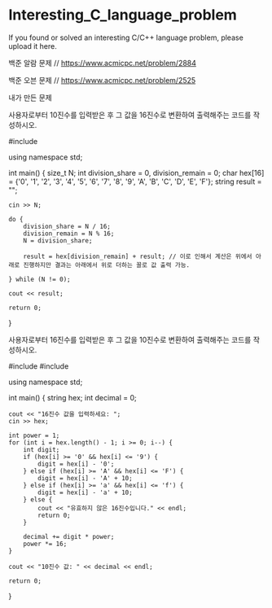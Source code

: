 # Interesting_C_language_problem
If you found or solved an interesting C/C++ language problem, please upload it here. 

백준 알람 문제 // https://www.acmicpc.net/problem/2884

백준 오븐 문제 // https://www.acmicpc.net/problem/2525

내가 만든 문제

사용자로부터 10진수를 입력받은 후 그 값을 16진수로 변환하여 출력해주는 코드를 작성하시오.

#include <iostream>

using namespace std;

int main()
{
    size_t N;
    int division_share = 0, division_remain = 0;
    char hex[16] = {'0', '1', '2', '3', '4', '5', '6', '7', '8', '9', 'A', 'B', 'C', 'D', 'E', 'F'};
    string result = "";
    
    cin >> N;
    
    do {
        division_share = N / 16;
        division_remain = N % 16;
        N = division_share;
        
        result = hex[division_remain] + result; // 이로 인해서 계산은 위에서 아래로 진행하지만 결과는 아래에서 위로 더하는 꼴로 값 출력 가능.
        
    } while (N != 0);
    
    cout << result;

    return 0;
}

사용자로부터 16진수를 입력받은 후 그 값을 10진수로 변환하여 출력해주는 코드를 작성하시오.

#include <iostream>
#include <string>

using namespace std;

int main()
{
    string hex;
    int decimal = 0;

    cout << "16진수 값을 입력하세요: ";
    cin >> hex;

    int power = 1;
    for (int i = hex.length() - 1; i >= 0; i--) {
        int digit;
        if (hex[i] >= '0' && hex[i] <= '9') {
            digit = hex[i] - '0';
        } else if (hex[i] >= 'A' && hex[i] <= 'F') {
            digit = hex[i] - 'A' + 10;
        } else if (hex[i] >= 'a' && hex[i] <= 'f') {
            digit = hex[i] - 'a' + 10;
        } else {
            cout << "유효하지 않은 16진수입니다." << endl;
            return 0;
        }

        decimal += digit * power;
        power *= 16;
    }

    cout << "10진수 값: " << decimal << endl;

    return 0;
}
